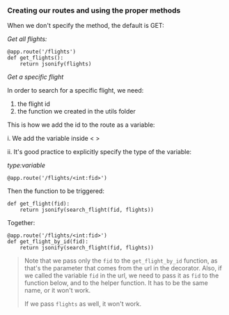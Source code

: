 ### Creating our routes and using the proper methods

When we don't specify the method, the default is GET:

*Get all flights:*

```buildoutcfg
@app.route('/flights')
def get_flights():
    return jsonify(flights)
```

*Get a specific flight*

In order to search for a specific flight, we need:
1. the flight id
2. the function we created in the utils folder

This is how we add the id to the route as a variable:

i. We add the variable inside < >

ii. It's good practice to explicitly specify the type of the variable:

*type:variable*

```buildoutcfg
@app.route('/flights/<int:fid>')
```
Then the function to be triggered:
```buildoutcfg
def get_flight(fid):
    return jsonify(search_flight(fid, flights))
```

Together:
```buildoutcfg
@app.route('/flights/<int:fid>')
def get_flight_by_id(fid):
    return jsonify(search_flight(fid, flights))
```

> Note that we pass only the `fid` to the `get_flight_by_id` function,
> as that's the parameter that comes from the url in the decorator.
> Also, if we called the variable `fid` in the url, we need to pass it as `fid`
> to the function below, and to the helper function.
> It has to be the same name, or it won't work.
>
> If we pass `flights` as well, it won't work.